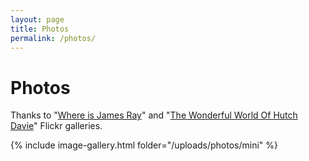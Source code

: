 ```yaml
---
layout: page
title: Photos
permalink: /photos/
---
```


# Photos

Thanks to "[Where is James Ray](https://www.flickr.com/photos/186644911@N03/)" and "[The Wonderful World Of Hutch Davie](https://www.flickr.com/photos/190285234@N08/)" Flickr galleries.

{% include image-gallery.html folder="/uploads/photos/mini" %}
